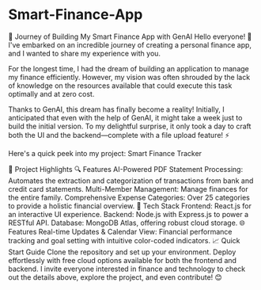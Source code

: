 # Smart-Finance-App
🎉 Journey of Building My Smart Finance App with GenAI
Hello everyone! 🌟 I've embarked on an incredible journey of creating a personal finance app, and I wanted to share my experience with you.

For the longest time, I had the dream of building an application to manage my finance efficiently. However, my vision was often shrouded by the lack of knowledge on the resources available that could execute this task optimally and at zero cost.

Thanks to GenAI, this dream has finally become a reality! Initially, I anticipated that even with the help of GenAI, it might take a week just to build the initial version. To my delightful surprise, it only took a day to craft both the UI and the backend—complete with a file upload feature! ⚡

Here's a quick peek into my project: Smart Finance Tracker

🌟 Project Highlights
🔍 Features
AI-Powered PDF Statement Processing: Automates the extraction and categorization of transactions from bank and credit card statements.
Multi-Member Management: Manage finances for the entire family.
Comprehensive Expense Categories: Over 25 categories to provide a holistic financial overview.
🚀 Tech Stack
Frontend: React.js for an interactive UI experience.
Backend: Node.js with Express.js to power a RESTful API.
Database: MongoDB Atlas, offering robust cloud storage.
🌐 Features
Real-time Updates & Calendar View: Financial performance tracking and goal setting with intuitive color-coded indicators.
📈 Quick Start Guide
Clone the repository and set up your environment.
Deploy effortlessly with free cloud options available for both the frontend and backend.
I invite everyone interested in finance and technology to check out the details above, explore the project, and even contribute! 😊

